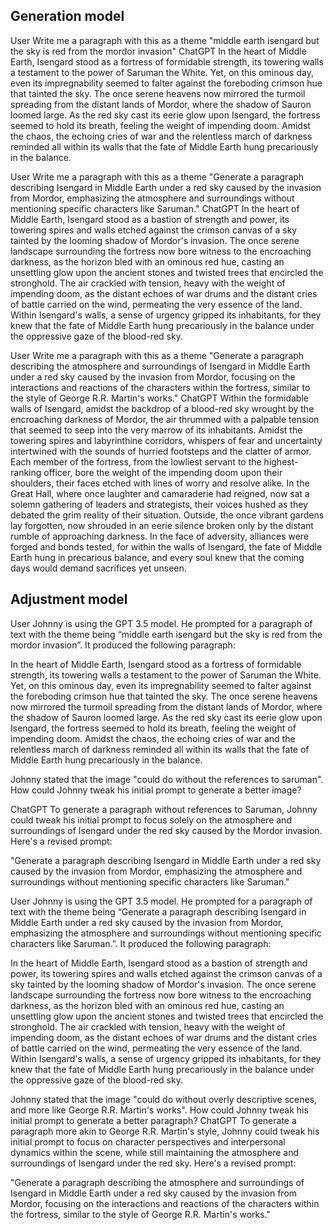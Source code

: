 ## Generation model

User
Write me a paragraph with this as a theme "middle earth isengard but the sky is red from the mordor invasion"
ChatGPT
In the heart of Middle Earth, Isengard stood as a fortress of formidable strength, its towering walls a testament to the power of Saruman the White. Yet, on this ominous day, even its impregnability seemed to falter against the foreboding crimson hue that tainted the sky. The once serene heavens now mirrored the turmoil spreading from the distant lands of Mordor, where the shadow of Sauron loomed large. As the red sky cast its eerie glow upon Isengard, the fortress seemed to hold its breath, feeling the weight of impending doom. Amidst the chaos, the echoing cries of war and the relentless march of darkness reminded all within its walls that the fate of Middle Earth hung precariously in the balance.



User
Write me a paragraph with this as a theme "Generate a paragraph describing Isengard in Middle Earth under a red sky caused by the invasion from Mordor, emphasizing the atmosphere and surroundings without mentioning specific characters like Saruman."
ChatGPT
In the heart of Middle Earth, Isengard stood as a bastion of strength and power, its towering spires and walls etched against the crimson canvas of a sky tainted by the looming shadow of Mordor's invasion. The once serene landscape surrounding the fortress now bore witness to the encroaching darkness, as the horizon bled with an ominous red hue, casting an unsettling glow upon the ancient stones and twisted trees that encircled the stronghold. The air crackled with tension, heavy with the weight of impending doom, as the distant echoes of war drums and the distant cries of battle carried on the wind, permeating the very essence of the land. Within Isengard's walls, a sense of urgency gripped its inhabitants, for they knew that the fate of Middle Earth hung precariously in the balance under the oppressive gaze of the blood-red sky.

User
Write me a paragraph with this as a theme "Generate a paragraph describing the atmosphere and surroundings of Isengard in Middle Earth under a red sky caused by the invasion from Mordor, focusing on the interactions and reactions of the characters within the fortress, similar to the style of George R.R. Martin's works."
ChatGPT
Within the formidable walls of Isengard, amidst the backdrop of a blood-red sky wrought by the encroaching darkness of Mordor, the air thrummed with a palpable tension that seemed to seep into the very marrow of its inhabitants. Amidst the towering spires and labyrinthine corridors, whispers of fear and uncertainty intertwined with the sounds of hurried footsteps and the clatter of armor. Each member of the fortress, from the lowliest servant to the highest-ranking officer, bore the weight of the impending doom upon their shoulders, their faces etched with lines of worry and resolve alike. In the Great Hall, where once laughter and camaraderie had reigned, now sat a solemn gathering of leaders and strategists, their voices hushed as they debated the grim reality of their situation. Outside, the once vibrant gardens lay forgotten, now shrouded in an eerie silence broken only by the distant rumble of approaching darkness. In the face of adversity, alliances were forged and bonds tested, for within the walls of Isengard, the fate of Middle Earth hung in precarious balance, and every soul knew that the coming days would demand sacrifices yet unseen.

## Adjustment model

User
Johnny is using the GPT 3.5 model. He prompted for a paragraph of text with the theme being “middle earth isengard but the sky is red from the mordor invasion”. It produced the following paragraph:

In the heart of Middle Earth, Isengard stood as a fortress of formidable strength, its towering walls a testament to the power of Saruman the White. Yet, on this ominous day, even its impregnability seemed to falter against the foreboding crimson hue that tainted the sky. The once serene heavens now mirrored the turmoil spreading from the distant lands of Mordor, where the shadow of Sauron loomed large. As the red sky cast its eerie glow upon Isengard, the fortress seemed to hold its breath, feeling the weight of impending doom. Amidst the chaos, the echoing cries of war and the relentless march of darkness reminded all within its walls that the fate of Middle Earth hung precariously in the balance.

Johnny stated that the image "could do without the references to saruman". How could Johnny tweak his initial prompt to generate a better image?

ChatGPT
To generate a paragraph without references to Saruman, Johnny could tweak his initial prompt to focus solely on the atmosphere and surroundings of Isengard under the red sky caused by the Mordor invasion. Here's a revised prompt:

"Generate a paragraph describing Isengard in Middle Earth under a red sky caused by the invasion from Mordor, emphasizing the atmosphere and surroundings without mentioning specific characters like Saruman."

User
Johnny is using the GPT 3.5 model. He prompted for a paragraph of text with the theme being “Generate a paragraph describing Isengard in Middle Earth under a red sky caused by the invasion from Mordor, emphasizing the atmosphere and surroundings without mentioning specific characters like Saruman.”. It produced the following paragraph:

In the heart of Middle Earth, Isengard stood as a bastion of strength and power, its towering spires and walls etched against the crimson canvas of a sky tainted by the looming shadow of Mordor's invasion. The once serene landscape surrounding the fortress now bore witness to the encroaching darkness, as the horizon bled with an ominous red hue, casting an unsettling glow upon the ancient stones and twisted trees that encircled the stronghold. The air crackled with tension, heavy with the weight of impending doom, as the distant echoes of war drums and the distant cries of battle carried on the wind, permeating the very essence of the land. Within Isengard's walls, a sense of urgency gripped its inhabitants, for they knew that the fate of Middle Earth hung precariously in the balance under the oppressive gaze of the blood-red sky.

Johnny stated that the image "could do without overly descriptive scenes, and more like George R.R. Martin's works". How could Johnny tweak his initial prompt to generate a better paragraph?
ChatGPT
To generate a paragraph more akin to George R.R. Martin's style, Johnny could tweak his initial prompt to focus on character perspectives and interpersonal dynamics within the scene, while still maintaining the atmosphere and surroundings of Isengard under the red sky. Here's a revised prompt:

"Generate a paragraph describing the atmosphere and surroundings of Isengard in Middle Earth under a red sky caused by the invasion from Mordor, focusing on the interactions and reactions of the characters within the fortress, similar to the style of George R.R. Martin's works."